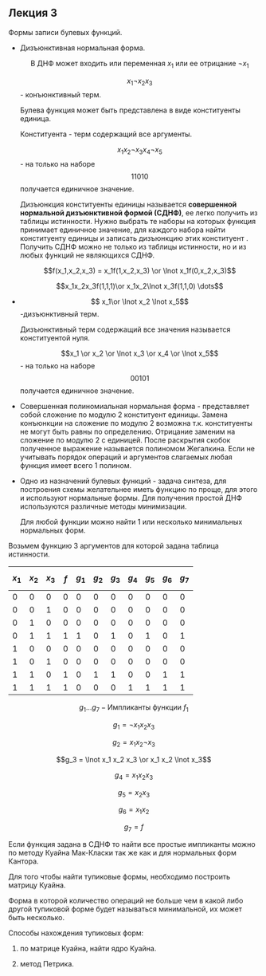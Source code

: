 ## Лекция 3

Формы записи булевых функций.

* Дизъюнктивная нормальная форма. 

  $$\text{В ДНФ может входить или переменная }x_1 \text{ или ее отрицание }  \lnot x_1$$

  $$x_1 \lnot x_2 x_3$$ - 	конъюнктивный терм.

  Булева функция может быть представлена в виде конституенты единица.

  Конституента - терм содержащий все аргументы.

  $$x_1 x_2 \lnot x_3 x_4 \lnot x_5$$ - на только на наборе $$11010$$ получается единичное значение.

  Дизъюнкция конституенты единицы называется **совершенной нормальной дизъюнктивной формой (СДНФ)**, ее легко получить из таблицы истинности. Нужно выбрать те наборы на которых функция принимает единичное значение, для каждого набора найти конституенту единицы и записать дизъюнкцию этих конституент . Получить СДНФ можно не только из таблицы истинности, но и из любых функций не являющихся СДНФ. 

  $$f(x_1,x_2,x_3) = x_1f(1,x_2,x_3) \or \lnot x_1f(0,x_2,x_3)$$

  $$x_1x_2x_3f(1,1,1)\or x_1x_2\lnot x_3f(1,1,0) \dots$$

* $$ x_1\or \lnot x_2 \lnot x_5$$ -дизъюнктивный терм.

  Дизъюнктивный терм содержащий все значения называется конституентой нуля.

  $$x_1 \or x_2 \or \lnot x_3 \or x_4  \or \lnot x_5$$ - на только на наборе $$00101$$ получается единичное значение.

* Совершенная полиномиальная нормальная форма - представляет собой сложение по модулю 2 конституент единицы. Замена конъюнкции на сложение по модулю 2 возможна т.к. конституенты не могут быть равны по определению. Отрицание заменим на сложение по модулю 2 с единицей. После раскрытия скобок полученное выражение называется полиномом Жегалкина. Если не учитывать порядок операций и аргументов слагаемых любая функция имеет всего 1 полином. 

* Одно из назначений булевых функций - задача синтеза, для построения схемы желательнее иметь функцию по проще, для этого и используют нормальные формы. Для получения простой ДНФ используются различные методы минимизации.

  Для любой функции можно найти 1 или несколько минимальных нормальных форм.

Возьмем функцию 3 аргументов для которой задана таблица истинности.

| $$x_1$$ | $$x_2$$ | $$x_3$$ | $$f$$ | $$g_1$$ | $$g_2$$ | $$g_3$$ | $$g_4$$ | $$g_5$$ | $$g_6$$ | $$g_7$$ |
| ------- | ------- | ------- | ----- | ------- | ------- | ------- | ------- | ------- | ------- | ------- |
| 0       | 0       | 0       | 0     | 0       | 0       | 0       | 0       | 0       | 0       | 0       |
| 0       | 0       | 1       | 0     | 0       | 0       | 0       | 0       | 0       | 0       | 0       |
| 0       | 1       | 0       | 0     | 0       | 0       | 0       | 0       | 0       | 0       | 0       |
| 0       | 1       | 1       | 1     | 1       | 0       | 1       | 0       | 1       | 0       | 1       |
| 1       | 0       | 0       | 0     | 0       | 0       | 0       | 0       | 0       | 0       | 0       |
| 1       | 0       | 1       | 0     | 0       | 0       | 0       | 0       | 0       | 0       | 0       |
| 1       | 1       | 0       | 1     | 0       | 1       | 1       | 0       | 0       | 1       | 1       |
| 1       | 1       | 1       | 1     | 0       | 0       | 0       | 1       | 1       | 1       | 1       |

$$g_1 \dots g_7 - \text{Импликанты функции } f_1$$

$$g_1 = \lnot x_1x_2x_3$$

$$g_2 =  x_1 x_2 \lnot x_3$$

$$g_3 = \lnot x_1 x_2 x_3 \or x_1 x_2 \lnot x_3$$

$$ g_4 = x_1 x_2x_3$$

$$g_5 = x_2 x_3$$

$$g_6 = x_1x_2$$

$$g_7 = f$$

Если функция задана в СДНФ то найти все простые импликанты можно по методу Куайна Мак-Класки так же как и для нормальных форм Кантора.

Для того чтобы найти тупиковые формы, необходимо построить матрицу Куайна.

Форма в которой количество операций не больше чем в какой либо другой тупиковой форме будет называться минимальной, их может быть несколько.

Способы нахождения тупиковых форм: 

1) по матрице Куайна, найти ядро Куайна.

2) метод Петрика.

